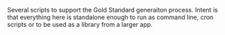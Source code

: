 Several scripts to support the Gold Standard generaiton process. Intent is that everything here is
standalone enough to run as command line, cron scripts or to be used as a library from a larger app.
